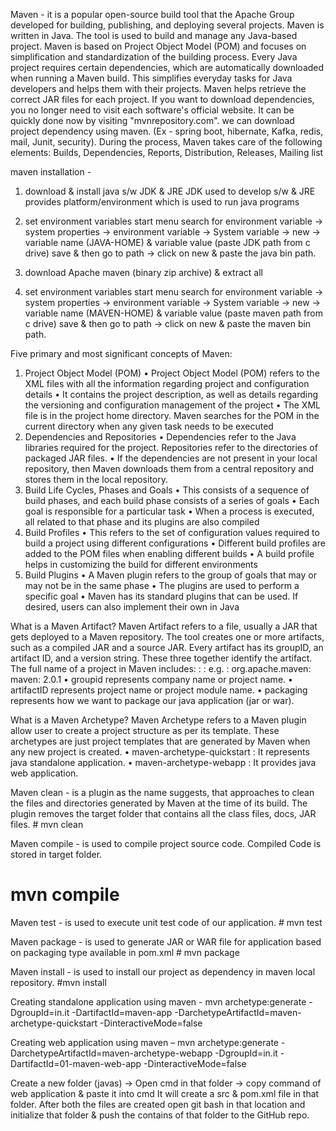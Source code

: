 Maven - it is a popular open-source build tool that the Apache Group developed for building, publishing, and deploying several projects. Maven is written in Java. The tool is used to build and manage any Java-based project. Maven is based on Project Object Model (POM) and focuses on simplification and standardization of the building process. Every Java project requires certain dependencies, which are automatically downloaded when running a Maven build. This simplifies everyday tasks for Java developers and helps them with their projects. Maven helps retrieve the correct JAR files for each project. If you want to download dependencies, you no longer need to visit each software's official website. It can be quickly done now by visiting "mvnrepository.com". we can download project dependency using maven. (Ex - spring boot, hibernate, Kafka, redis, mail, Junit, security).
During the process, Maven takes care of the following elements: Builds, Dependencies, Reports, Distribution, Releases, Mailing list

maven installation -
1. download & install java s/w JDK & JRE
JDK used to develop s/w & JRE provides platform/environment which is used to run java programs

2. set environment variables
start menu search for environment variable → system properties → environment variable → System variable → new → variable name (JAVA-HOME) & variable value (paste JDK path from c drive) save & then go to path → click on new & paste the java bin path.

3. download Apache maven (binary zip archive) & extract all

4. set environment variables
start menu search for environment variable → system properties → environment variable → System variable → new → variable name (MAVEN-HOME) & variable value (paste maven path from c drive) save & then go to path → click on new & paste the maven bin path.


Five primary and most significant concepts of Maven:
1. Project Object Model (POM)
•	Project Object Model (POM) refers to the XML files with all the information regarding project and configuration details
•	It contains the project description, as well as details regarding the versioning and configuration management of the project
•	The XML file is in the project home directory. Maven searches for the POM in the current directory when any given task needs to be executed
2. Dependencies and Repositories
•	Dependencies refer to the Java libraries required for the project. Repositories refer to the directories of packaged JAR files.
•	If the dependencies are not present in your local repository, then Maven downloads them from a central repository and stores them in the local repository.
3. Build Life Cycles, Phases and Goals
•	This consists of a sequence of build phases, and each build phase consists of a series of goals
•	Each goal is responsible for a particular task
•	When a process is executed, all related to that phase and its plugins are also compiled
4. Build Profiles
•	This refers to the set of configuration values required to build a project using different configurations
•	Different build profiles are added to the POM files when enabling different builds
•	A build profile helps in customizing the build for different environments
5. Build Plugins
•	A Maven plugin refers to the group of goals that may or may not be in the same phase
•	The plugins are used to perform a specific goal
•	Maven has its standard plugins that can be used. If desired, users can also implement their own in Java

What is a Maven Artifact?
Maven Artifact refers to a file, usually a JAR that gets deployed to a Maven repository. The tool creates one or more artifacts, such as a compiled JAR and a source JAR. Every artifact has its groupID, an artifact ID, and a version string. These three together identify the artifact. 
The full name of a project in Maven includes: <GroupId>: <artifactId>: <version>
e.g. : org.apache.maven: maven: 2.0.1
•	groupid represents company name or project name.
•	artifactID represents project name or project module name.
•	packaging represents how we want to package our java application (jar or war).

What is a Maven Archetype?
Maven Archetype refers to a Maven plugin allow user to create a project structure as per its template. These archetypes are just project templates that are generated by Maven when any new project is created.
•	maven-archetype-quickstart : It represents java standalone application.
•	maven-archetype-webapp : It provides java web application.


Maven clean - is a plugin as the name suggests, that approaches to clean the files and directories generated by Maven at the time of its build. The plugin removes the target folder that contains all the class files, docs, JAR files.   # mvn clean

Maven compile - is used to compile project source code. Compiled Code is stored in target folder.
# mvn compile

Maven test - is used to execute unit test code of our application.   # mvn test

Maven package - is used to generate JAR or WAR file for application based on packaging type available in pom.xml   # mvn package

Maven install - is used to install our project as dependency in maven local repository.   #mvn install

Creating standalone application using maven -
mvn archetype:generate -DgroupId=in.it -DartifactId=maven-app -DarchetypeArtifactId=maven-archetype-quickstart -DinteractiveMode=false

Creating web application using maven –
mvn archetype:generate -DarchetypeArtifactId=maven-archetype-webapp -DgroupId=in.it -DartifactId=01-maven-web-app -DinteractiveMode=false

Create a new folder (javas) → Open cmd in that folder → copy command of web application & paste it into cmd
It will create a src & pom.xml file in that folder. After both the files are created open git bash in that location and initialize that folder & push the contains of that folder to the GitHub repo.


